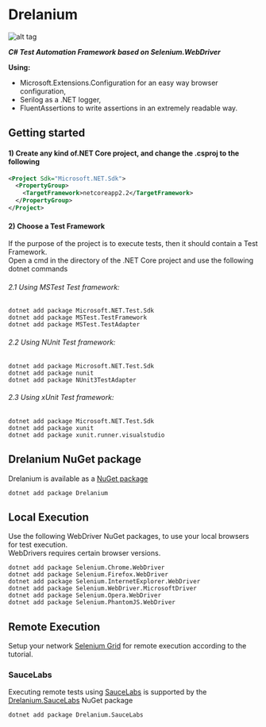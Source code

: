 # Drelanium

![alt tag](http://classic.battle.net/war3/images/nightelf/spells/shadowstrike.gif)

***C# Test Automation Framework based on Selenium.WebDriver***

**Using:**
- Microsoft.Extensions.Configuration for an easy way browser configuration,
- Serilog as a .NET logger,
- FluentAssertions to write assertions in an extremely readable way.

## Getting started

#### 1) Create any kind of.NET Core project, and change the .csproj to the following

```xml
<Project Sdk="Microsoft.NET.Sdk">
  <PropertyGroup>
    <TargetFramework>netcoreapp2.2</TargetFramework>
  </PropertyGroup>
</Project>
```

#### 2) Choose a Test Framework

If the purpose of the project is to execute tests, then it should contain a Test Framework.   
Open a cmd in the directory of the .NET Core project and use the following dotnet commands

###### 2.1 Using MSTest Test framework:
```console
dotnet add package Microsoft.NET.Test.Sdk
dotnet add package MSTest.TestFramework
dotnet add package MSTest.TestAdapter
```

###### 2.2 Using NUnit Test framework:
```console
dotnet add package Microsoft.NET.Test.Sdk
dotnet add package nunit
dotnet add package NUnit3TestAdapter
```

###### 2.3 Using xUnit Test framework:
```console
dotnet add package Microsoft.NET.Test.Sdk
dotnet add package xunit
dotnet add package xunit.runner.visualstudio
```


## Drelanium NuGet package

Drelanium is available as a [NuGet package](https://www.nuget.org/packages/Drelanium/)
```console
dotnet add package Drelanium
```

## Local Execution

Use the following WebDriver NuGet packages, to use your local browsers for test execution.  
WebDrivers requires certain browser versions.
```console
dotnet add package Selenium.Chrome.WebDriver
dotnet add package Selenium.Firefox.WebDriver
dotnet add package Selenium.InternetExplorer.WebDriver
dotnet add package Selenium.WebDriver.MicrosoftDriver
dotnet add package Selenium.Opera.WebDriver
dotnet add package Selenium.PhantomJS.WebDriver
```
## Remote Execution

Setup your network [Selenium Grid](https://www.seleniumhq.org/docs/07_selenium_grid.jsp) for remote execution according to the tutorial.

### SauceLabs

Executing remote tests using [SauceLabs](https://saucelabs.com/) is supported by the [Drelanium.SauceLabs](https://www.nuget.org/packages/Drelanium.SauceLabs/) NuGet package
```console
dotnet add package Drelanium.SauceLabs
```

